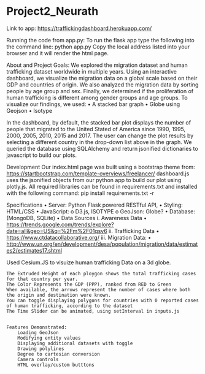 # Project2_Neurath

Link to app: https://traffickingdashboard.herokuapp.com/

Running the code from app.py: To run the flask app type the following into the command line: python app.py Copy the local address listed into your browser and it will render the html page.

About and Project Goals: We explored the migration dataset and human trafficking dataset worldwide in multiple years. Using an interactive dashboard, we visualize the migration data on a global scale based on their GDP and countries of origin. We also analyzed the migration data by sorting people by age group and sex. Finally, we determined if the proliferation of human trafficking is different among gender groups and age groups. To visualize our findings, we used: •	A stacked bar graph •	Globe using Geojson •	Isotype

In the dashboard, by default, the stacked bar plot displays the number of people that migrated to the United Stated of America since 1990, 1995, 2000, 2005, 2010, 2015 and 2017. The user can change the plot results by selecting a different country in the drop-down list above in the graph. We queried the database using SQLAlchemy and return jsonified dictionaries to javascript to build our plots.

Development Our index.html page was built using a bootstrap theme from: https://startbootstrap.com/template-overviews/freelancer/ dashboard.js uses the jsonified objects from our python app to build our plot using plotly.js. All required libraries can be found in requirements.txt and installed with the following command: pip install requirements.txt -r

Specifications •	Server: Python Flask powered RESTful API, •	Styling: HTML/CSS •	JavaScript: o	D3.js, ISOTYPE o	GeoJson: Globe? •	Database: (MongoDB, SQLite) •	Data Sources i.	Awareness Data •	https://trends.google.com/trends/explore?date=all&geo=US&q=%2Fm%2F01qsv6 ii.	Trafficking Data •	https://www.ctdatacollaborative.org/ iii.	Migration Data: • http://www.un.org/en/development/desa/population/migration/data/estimates2/estimates17.shtml



Used Cesium.JS to visuize human trafficking Data on a 3d globe.

    The Extruded Height of each ploygon shows the total trafficking cases for that country per year.
    The Color Represents the GDP (PPP), ranked from RED to Green
    When available, the arrows represent the number of cases where both the origin and destination were known. 
    You can toggle displaying polygons for countries with 0 reported cases of human trafficking, according to the dataset
    The Time Slider can be animated, using setInterval in inputs.js 


    Features Demonstrated: 
        Loading GeoJson
        Modifying entity values
        Displaying additional datasets with toggle
        Drawing polylines
        Degree to cartesian conversion
        Camera controls
        HTML overlay/custom butttons
